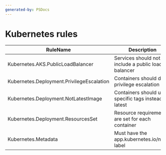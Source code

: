 ```yaml
---
generated-by: PSDocs
---
```


# Kubernetes rules

RuleName | Description
-------- | -----------
Kubernetes.AKS.PublicLoadBalancer | Services should not include a public load balancer
Kubernetes.Deployment.PrivilegeEscalation | Containers should deny privilege escalation
Kubernetes.Deployment.NotLatestImage | Containers should use specific tags instead of latest
Kubernetes.Deployment.ResourcesSet | Resource requirements are set for each container
Kubernetes.Metadata | Must have the app.kubernetes.io/name label
